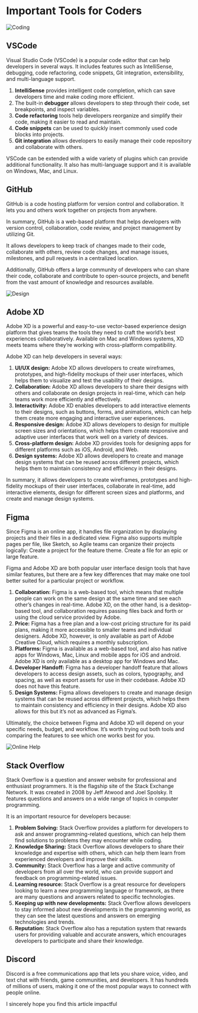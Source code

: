 # Important Tools for Coders

![Coding](https://miro.medium.com/v2/resize:fit:720/format:webp/1*t4lmf2i59Sb93T5dOiZZWw.jpeg)

## VSCode

Visual Studio Code (VSCode) is a popular code editor that can help developers in several ways. It includes features such as IntelliSense, debugging, code refactoring, code snippets, Git integration, extensibility, and multi-language support.

1. **IntelliSense** provides intelligent code completion, which can save developers time and make coding more efficient.
2. The built-in **debugger** allows developers to step through their code, set breakpoints, and inspect variables.
3. **Code refactoring** tools help developers reorganize and simplify their code, making it easier to read and maintain.
4. **Code snippets** can be used to quickly insert commonly used code blocks into projects.
5. **Git integration** allows developers to easily manage their code repository and collaborate with others.

VSCode can be extended with a wide variety of plugins which can provide additional functionality. It also has multi-language support and it is available on Windows, Mac, and Linux.

## GitHub

GitHub is a code hosting platform for version control and collaboration. It lets you and others work together on projects from anywhere.

In summary, GitHub is a web-based platform that helps developers with version control, collaboration, code review, and project management by utilizing Git.

It allows developers to keep track of changes made to their code, collaborate with others, review code changes, and manage issues, milestones, and pull requests in a centralized location.

Additionally, GitHub offers a large community of developers who can share their code, collaborate and contribute to open-source projects, and benefit from the vast amount of knowledge and resources available.

![Design](https://miro.medium.com/v2/resize:fit:720/format:webp/1*5vbvLyGuJaGqOC8R9V-78Q.jpeg)

## Adobe XD

Adobe XD is a powerful and easy-to-use vector-based experience design platform that gives teams the tools they need to craft the world’s best experiences collaboratively. Available on Mac and Windows systems, XD meets teams where they’re working with cross-platform compatibility.

Adobe XD can help developers in several ways:

1. **UI/UX design:** Adobe XD allows developers to create wireframes, prototypes, and high-fidelity mockups of their user interfaces, which helps them to visualize and test the usability of their designs.
2. **Collaboration:** Adobe XD allows developers to share their designs with others and collaborate on design projects in real-time, which can help teams work more efficiently and effectively.
3. **Interactivity:** Adobe XD enables developers to add interactive elements to their designs, such as buttons, forms, and animations, which can help them create more engaging and interactive user experiences.
4. **Responsive design:** Adobe XD allows developers to design for multiple screen sizes and orientations, which helps them create responsive and adaptive user interfaces that work well on a variety of devices.
5. **Cross-platform design:** Adobe XD provides tools for designing apps for different platforms such as iOS, Android, and Web.
6. **Design systems:** Adobe XD allows developers to create and manage design systems that can be reused across different projects, which helps them to maintain consistency and efficiency in their designs.

In summary, it allows developers to create wireframes, prototypes and high-fidelity mockups of their user interfaces, collaborate in real-time, add interactive elements, design for different screen sizes and platforms, and create and manage design systems.

## Figma

Since Figma is an online app, it handles file organization by displaying projects and their files in a dedicated view. Figma also supports multiple pages per file, like Sketch, so Agile teams can organize their projects logically: Create a project for the feature theme. Create a file for an epic or large feature.

Figma and Adobe XD are both popular user interface design tools that have similar features, but there are a few key differences that may make one tool better suited for a particular project or workflow.

1. **Collaboration:** Figma is a web-based tool, which means that multiple people can work on the same design at the same time and see each other’s changes in real-time. Adobe XD, on the other hand, is a desktop-based tool, and collaboration requires passing files back and forth or using the cloud service provided by Adobe.
2. **Price:** Figma has a free plan and a low-cost pricing structure for its paid plans, making it more accessible to smaller teams and individual designers. Adobe XD, however, is only available as part of Adobe Creative Cloud, which requires a monthly subscription.
3. **Platforms:** Figma is available as a web-based tool, and also has native apps for Windows, Mac, Linux and mobile apps for iOS and android. Adobe XD is only available as a desktop app for Windows and Mac.
4. **Developer Handoff:** Figma has a developer handoff feature that allows developers to access design assets, such as colors, typography, and spacing, as well as export assets for use in their codebase. Adobe XD does not have this feature.
5. **Design Systems:** Figma allows developers to create and manage design systems that can be reused across different projects, which helps them to maintain consistency and efficiency in their designs. Adobe XD also allows for this but it’s not as advanced as Figma’s.

Ultimately, the choice between Figma and Adobe XD will depend on your specific needs, budget, and workflow. It’s worth trying out both tools and comparing the features to see which one works best for you.

![Online Help](https://miro.medium.com/v2/resize:fit:720/format:webp/1*gFsJiEqXY8ev6g_T0yTThA.jpeg)

## Stack Overflow

Stack Overflow is a question and answer website for professional and enthusiast programmers. It is the flagship site of the Stack Exchange Network. It was created in 2008 by Jeff Atwood and Joel Spolsky. It features questions and answers on a wide range of topics in computer programming.

It is an important resource for developers because:

1. **Problem Solving:** Stack Overflow provides a platform for developers to ask and answer programming-related questions, which can help them find solutions to problems they may encounter while coding.
2. **Knowledge Sharing:** Stack Overflow allows developers to share their knowledge and expertise with others, which can help them learn from experienced developers and improve their skills.
3. **Community:** Stack Overflow has a large and active community of developers from all over the world, who can provide support and feedback on programming-related issues.
4. **Learning resource:** Stack Overflow is a great resource for developers looking to learn a new programming language or framework, as there are many questions and answers related to specific technologies.
5. **Keeping up with new developments:** Stack Overflow allows developers to stay informed about new developments in the programming world, as they can see the latest questions and answers on emerging technologies and trends.
6. **Reputation:** Stack Overflow also has a reputation system that rewards users for providing valuable and accurate answers, which encourages developers to participate and share their knowledge.

## Discord

Discord is a free communications app that lets you share voice, video, and text chat with friends, game communities, and developers. It has hundreds of millions of users, making it one of the most popular ways to connect with people online.

I sincerely hope you find this article impactful
